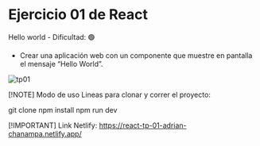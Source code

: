 # Ejercicio 01 de React

Hello world - Dificultad:  🟢
- Crear una aplicación web con un componente que muestre en pantalla el mensaje “Hello World”.

![tp01](https://github.com/AdrianKarma/react-Ejercicio-01/assets/20958616/b193217b-0ddb-45c4-a6d0-3ee7b34bd612)

[!NOTE]
Modo de uso
Lineas para clonar y correr el proyecto:

git clone 
npm install
npm run dev

 [!IMPORTANT]
Link Netlify:
https://react-tp-01-adrian-chanampa.netlify.app/

